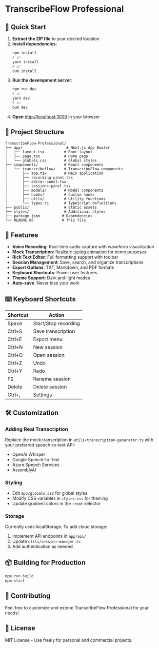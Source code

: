 # TranscribeFlow Professional

## 🚀 Quick Start

1. **Extract the ZIP file** to your desired location
2. **Install dependencies**:
   ```bash
   npm install
   # or
   yarn install
   # or
   bun install
   ```
3. **Run the development server**:
   ```bash
   npm run dev
   # or
   yarn dev
   # or
   bun dev
   ```
4. **Open** [http://localhost:3000](http://localhost:3000) in your browser

## 📁 Project Structure

```
TranscribeFlow-Professional/
├── app/                    # Next.js App Router
│   ├── layout.tsx         # Root layout
│   ├── page.tsx           # Home page
│   └── globals.css        # Global styles
├── components/            # React components
│   └── transcribeflow/    # TranscribeFlow components
│       ├── app.tsx        # Main application
│       ├── recording-panel.tsx
│       ├── editor-panel.tsx
│       ├── sessions-panel.tsx
│       ├── modals/        # Modal components
│       ├── hooks/         # Custom hooks
│       ├── utils/         # Utility functions
│       └── types.ts       # TypeScript definitions
├── public/                # Static assets
├── styles/                # Additional styles
├── package.json          # Dependencies
└── README.md             # This file
```

## 🎯 Features

- **Voice Recording**: Real-time audio capture with waveform visualization
- **Mock Transcription**: Realistic typing animation for demo purposes
- **Rich Text Editor**: Full formatting support with toolbar
- **Session Management**: Save, search, and organize transcriptions
- **Export Options**: TXT, Markdown, and PDF formats
- **Keyboard Shortcuts**: Power user features
- **Theme Support**: Dark and light modes
- **Auto-save**: Never lose your work

## ⌨️ Keyboard Shortcuts

| Shortcut | Action |
|----------|--------|
| Space | Start/Stop recording |
| Ctrl+S | Save transcription |
| Ctrl+E | Export menu |
| Ctrl+N | New session |
| Ctrl+O | Open session |
| Ctrl+Z | Undo |
| Ctrl+Y | Redo |
| F2 | Rename session |
| Delete | Delete session |
| Ctrl+, | Settings |

## 🛠️ Customization

### Adding Real Transcription
Replace the mock transcription in `utils/transcription-generator.ts` with your preferred speech-to-text API:
- OpenAI Whisper
- Google Speech-to-Text
- Azure Speech Services
- AssemblyAI

### Styling
- Edit `app/globals.css` for global styles
- Modify CSS variables in `styles.css` for theming
- Update gradient colors in the `:root` selector

### Storage
Currently uses localStorage. To add cloud storage:
1. Implement API endpoints in `app/api/`
2. Update `utils/session-manager.ts`
3. Add authentication as needed

## 📦 Building for Production

```bash
npm run build
npm start
```

## 🤝 Contributing

Feel free to customize and extend TranscribeFlow Professional for your needs!

## 📄 License

MIT License - Use freely for personal and commercial projects.